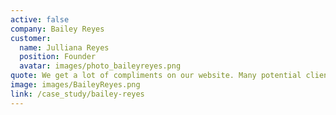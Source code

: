 ```yaml
---
active: false
company: Bailey Reyes
customer:
  name: Julliana Reyes
  position: Founder
  avatar: images/photo_baileyreyes.png
quote: We get a lot of compliments on our website. Many potential clients are very impressed by our site, and often say it looks expensive.
image: images/BaileyReyes.png
link: /case_study/bailey-reyes
---
```

